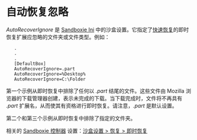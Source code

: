 # 自动恢复忽略

_AutoRecoverIgnore_ 是 [Sandboxie Ini](SandboxieIni.md) 中的沙盒设置。它指定了[快速恢复](QuickRecovery.md)的即时恢复扩展应忽略的文件夹或文件类型。例如：

```
   .
   .
   .
   [DefaultBox]
   AutoRecoverIgnore=.part
   AutoRecoverIgnore=%Desktop%
   AutoRecoverIgnore=C:\Folder
```

第一个示例从即时恢复中排除了任何以 _.part_ 结尾的文件。这些文件由 Mozilla 浏览器的下载管理器创建，表示未完成的下载。当下载完成时，文件将不再具有 _.part_ 扩展名，从而使其有资格进行即时恢复。请注意，_.part_ 是默认设置。

第二个和第三个示例从即时恢复中排除了指定的文件夹。

相关的 [Sandboxie 控制器](SandboxieControl.md) 设置：[沙盒设置 > 恢复 > 即时恢复](RecoverySettings.md#immediate-recovery) 